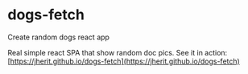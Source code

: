 # dogs-fetch
Create random dogs react app

Real simple react SPA that show random doc pics.
See it in action:
[https://jherit.github.io/dogs-fetch](https://jherit.github.io/dogs-fetch)